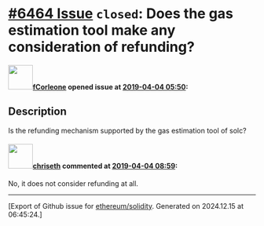 # [\#6464 Issue](https://github.com/ethereum/solidity/issues/6464) `closed`: Does the gas estimation tool make any consideration of refunding?

#### <img src="https://avatars.githubusercontent.com/u/22519865?u=051868d1e1a8a939ede5a1c6818dd528ce636a3c&v=4" width="50">[fCorleone](https://github.com/fCorleone) opened issue at [2019-04-04 05:50](https://github.com/ethereum/solidity/issues/6464):

## Description
Is the refunding mechanism supported by the gas estimation tool of solc?
<!--
Please describe the purpose of your ticket.
-->

#### <img src="https://avatars.githubusercontent.com/u/9073706?v=4" width="50">[chriseth](https://github.com/chriseth) commented at [2019-04-04 08:59](https://github.com/ethereum/solidity/issues/6464#issuecomment-479812739):

No, it does not consider refunding at all.


-------------------------------------------------------------------------------



[Export of Github issue for [ethereum/solidity](https://github.com/ethereum/solidity). Generated on 2024.12.15 at 06:45:24.]
